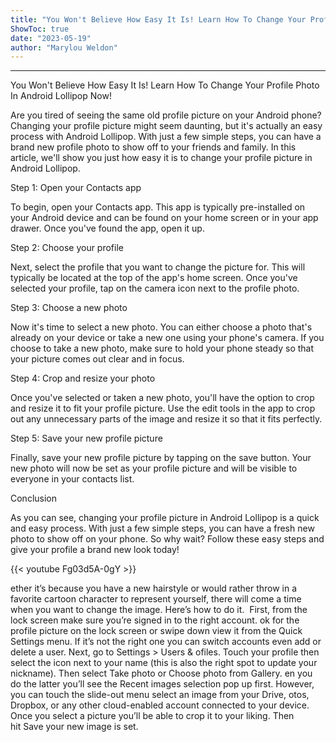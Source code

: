 ```yaml
---
title: "You Won't Believe How Easy It Is! Learn How To Change Your Profile Photo In Android Lollipop Now!"
ShowToc: true 
date: "2023-05-19"
author: "Marylou Weldon"
---
```

*****
You Won't Believe How Easy It Is! Learn How To Change Your Profile Photo In Android Lollipop Now!

Are you tired of seeing the same old profile picture on your Android phone? Changing your profile picture might seem daunting, but it's actually an easy process with Android Lollipop. With just a few simple steps, you can have a brand new profile photo to show off to your friends and family. In this article, we'll show you just how easy it is to change your profile picture in Android Lollipop.

Step 1: Open your Contacts app

To begin, open your Contacts app. This app is typically pre-installed on your Android device and can be found on your home screen or in your app drawer. Once you've found the app, open it up.

Step 2: Choose your profile

Next, select the profile that you want to change the picture for. This will typically be located at the top of the app's home screen. Once you've selected your profile, tap on the camera icon next to the profile photo.

Step 3: Choose a new photo

Now it's time to select a new photo. You can either choose a photo that's already on your device or take a new one using your phone's camera. If you choose to take a new photo, make sure to hold your phone steady so that your picture comes out clear and in focus.

Step 4: Crop and resize your photo

Once you've selected or taken a new photo, you'll have the option to crop and resize it to fit your profile picture. Use the edit tools in the app to crop out any unnecessary parts of the image and resize it so that it fits perfectly.

Step 5: Save your new profile picture

Finally, save your new profile picture by tapping on the save button. Your new photo will now be set as your profile picture and will be visible to everyone in your contacts list.

Conclusion

As you can see, changing your profile picture in Android Lollipop is a quick and easy process. With just a few simple steps, you can have a fresh new photo to show off on your phone. So why wait? Follow these easy steps and give your profile a brand new look today!

{{< youtube Fg03d5A-0gY >}} 



ether it’s because you have a new hairstyle or would rather throw in a favorite cartoon character to represent yourself, there will come a time when you want to change the image. Here’s how to do it. 
First, from the lock screen make sure you’re signed in to the right account. ok for the profile picture on the lock screen or swipe down  view it from the Quick Settings menu. If it’s not the right one you can switch accounts  even add or delete a user.
Next, go to Settings > Users & ofiles. Touch your profile  then select the icon next to your name (this is also the right spot to update your nickname).
Then select Take photo or Choose photo from Gallery. en you do the latter you’ll see the Recent images selection pop up first. However, you can touch the slide-out menu  select an image from your  Drive,  otos, Dropbox, or any other cloud-enabled account connected to your device.
Once you select a picture you’ll be able to crop it to your liking. Then hit Save  your new image is set.




